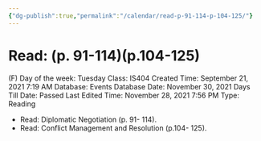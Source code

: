 ```yaml
---
{"dg-publish":true,"permalink":"/calendar/read-p-91-114-p-104-125/"}
---
```


# Read: (p. 91-114)(p.104-125)

(F) Day of the week: Tuesday
Class: IS404
Created Time: September 21, 2021 7:19 AM
Database: Events Database
Date: November 30, 2021
Days Till Date: Passed
Last Edited Time: November 28, 2021 7:56 PM
Type: Reading

- Read: Diplomatic
Negotiation (p. 91-
114).
- Read: Conflict
Management and
Resolution (p.104-
125).